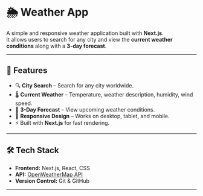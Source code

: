# 🌦️ Weather App

A simple and responsive weather application built with **Next.js**.  
It allows users to search for any city and view the **current weather conditions** along with a **3-day forecast**.  

---

## 🚀 Features
- 🔍 **City Search** – Search for any city worldwide.  
- 🌡️ **Current Weather** – Temperature, weather description, humidity, wind speed.  
- 📅 **3-Day Forecast** – View upcoming weather conditions.  
- 📱 **Responsive Design** – Works on desktop, tablet, and mobile.  
- ⚡ Built with **Next.js** for fast rendering.  

---

## 🛠️ Tech Stack
- **Frontend:** Next.js, React, CSS  
- **API:** [OpenWeatherMap API](https://openweathermap.org/api)  
- **Version Control:** Git & GitHub  

---
